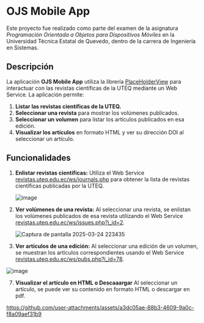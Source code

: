# OJS Mobile App

Este proyecto fue realizado como parte del examen de la asignatura *Programación Orientada a Objetos para Dispositivos Móviles* en la Universidad Técnica Estatal de Quevedo, dentro de la carrera de Ingeniería en Sistemas.

## Descripción

La aplicación **OJS Mobile App** utiliza la librería [PlaceHolderView](https://github.com/janishar/PlaceHolderView) para interactuar con las revistas científicas de la UTEQ mediante un Web Service. La aplicación permite:

1. **Listar las revistas científicas de la UTEQ.**
2. **Seleccionar una revista** para mostrar los volúmenes publicados.
3. **Seleccionar un volumen** para listar los artículos publicados en esa edición.
4. **Visualizar los artículos** en formato HTML y ver su dirección DOI al seleccionar un artículo.


## Funcionalidades

1. **Enlistar revistas científicas:**
   Utiliza el Web Service [revistas.uteq.edu.ec/ws/journals.php](https://revistas.uteq.edu.ec/ws/journals.php) para obtener la lista de revistas científicas publicadas por la UTEQ.


   ![image](https://github.com/user-attachments/assets/9978e2cd-ec9f-415e-bffb-6b05e2f97207)

   
3. **Ver volúmenes de una revista:**
   Al seleccionar una revista, se enlistan los volúmenes publicados de esa revista utilizando el Web Service [revistas.uteq.edu.ec/ws/issues.php?j_id=2](https://revistas.uteq.edu.ec/ws/issues.php?j_id=2).

   
   ![Captura de pantalla 2025-03-24 223435](https://github.com/user-attachments/assets/79a75e91-ddbf-4eef-905a-4d4235deb749)


5. **Ver artículos de una edición:**
   Al seleccionar una edición de un volumen, se muestran los artículos correspondientes usando el Web Service [revistas.uteq.edu.ec/ws/pubs.php?i_id=78](https://revistas.uteq.edu.ec/ws/pubs.php?i_id=78).
   
 ![image](https://github.com/user-attachments/assets/6ae1bbfa-982a-427f-9be3-e0c1a4355ef1)


   


7. **Visualizar el artículo en HTML o Descaaargar**
   Al seleccionar un artículo, se puede ver su contenido en formato HTML o descargar en pdf.
   
https://github.com/user-attachments/assets/a3dc05ae-88b3-4609-9a0c-f8a09aef31b9





